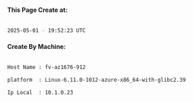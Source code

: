 
   
#### This Page Create at:

```bash

2025-05-01 - 19:52:23 UTC

```

#### Create By Machine:

```bash

Host Name : fv-az1676-912

platform  : Linux-6.11.0-1012-azure-x86_64-with-glibc2.39

Ip Local  : 10.1.0.23

```

